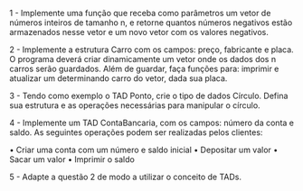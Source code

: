1 - Implemente uma função que receba como parâmetros um vetor de números inteiros de tamanho n, e retorne quantos números negativos estão armazenados nesse vetor e um novo vetor com os valores negativos.

2 - Implemente a estrutura Carro com os campos: preço, fabricante e placa.  O programa deverá criar dinamicamente um vetor onde os dados dos n carros serão guardados. Além de guardar, faça funções para: imprimir e atualizar um determinando carro do
vetor, dada sua placa. 

3 -  Tendo como exemplo o TAD Ponto, crie o tipo de dados Círculo. Defina sua estrutura e as operações necessárias para manipular o círculo.

4 -  Implemente um TAD ContaBancaria, com os campos: número da conta e saldo.  As seguintes operações podem ser realizadas pelos clientes:

•   Criar uma conta com um número e saldo inicial
•   Depositar um valor
•   Sacar um valor
•   Imprimir o saldo

5 - Adapte a questão 2 de modo a utilizar o conceito de TADs.